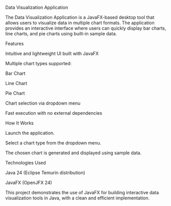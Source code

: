 Data Visualization Application

The Data Visualization Application is a JavaFX-based desktop tool that allows users to visualize data in multiple chart formats. The application provides an interactive interface where users can quickly display bar charts, line charts, and pie charts using built-in sample data.

Features

Intuitive and lightweight UI built with JavaFX

Multiple chart types supported:

Bar Chart

Line Chart

Pie Chart

Chart selection via dropdown menu

Fast execution with no external dependencies

How It Works

Launch the application.

Select a chart type from the dropdown menu.

The chosen chart is generated and displayed using sample data.

Technologies Used

Java 24 (Eclipse Temurin distribution)

JavaFX (OpenJFX 24)

This project demonstrates the use of JavaFX for building interactive data visualization tools in Java, with a clean and efficient implementation.
